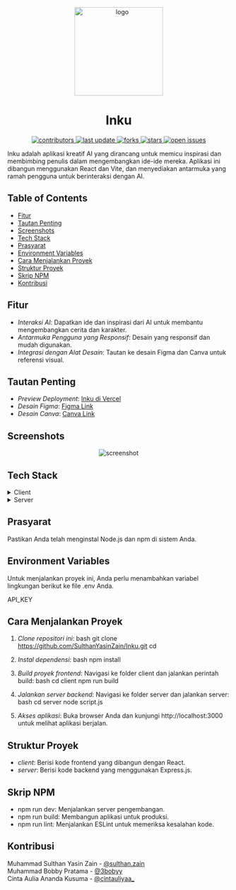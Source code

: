 <div align="center">
  <img src="https://github.com/user-attachments/assets/bb4b5902-c6f1-40d5-937e-6415fd8b4b9e" alt="logo" width="200" height="auto" />
    <h1>Inku</h1>
  <p>
  <a href="https://github.com/SulthanYasinZain/Inku/graphs/contributors">
    <img src="https://img.shields.io/github/contributors/SulthanYasinZain/Inku" alt="contributors" />
  </a>
  <a href="">
    <img src="https://img.shields.io/github/last-commit/SulthanYasinZain/Inku" alt="last update" />
  </a>
  <a href="https://github.com/SulthanYasinZain/Inku/network/members">
    <img src="https://img.shields.io/github/forks/SulthanYasinZain/Inku" alt="forks" />
  </a>
  <a href="https://github.com/SulthanYasinZain/Inku/stargazers">
    <img src="https://img.shields.io/github/stars/SulthanYasinZain/Inku" alt="stars" />
  </a>
  <a href="https://github.com/SulthanYasinZain/Inku/issues/">
    <img src="https://img.shields.io/github/issues/SulthanYasinZain/Inku" alt="open issues" />
  </a>
</p>
</div>

Inku adalah aplikasi kreatif AI yang dirancang untuk memicu inspirasi dan membimbing penulis dalam mengembangkan ide-ide mereka. Aplikasi ini dibangun menggunakan React dan Vite, dan menyediakan antarmuka yang ramah pengguna untuk berinteraksi dengan AI.

## Table of Contents

- [Fitur](#fitur)
- [Tautan Penting](#tautan-penting)
- [Screenshots](#screenshots)
- [Tech Stack](#tech-stack)
- [Prasyarat](#prasyarat)
- [Environment Variables](#environment-variables)
- [Cara Menjalankan Proyek](#cara-menjalankan-proyek)
- [Struktur Proyek](#struktur-proyek)
- [Skrip NPM](#skrip-npm)
- [Kontribusi](#kontribusi)

## Fitur

- *Interaksi AI*: Dapatkan ide dan inspirasi dari AI untuk membantu mengembangkan cerita dan karakter.
- *Antarmuka Pengguna yang Responsif*: Desain yang responsif dan mudah digunakan.
- *Integrasi dengan Alat Desain*: Tautan ke desain Figma dan Canva untuk referensi visual.

## Tautan Penting

- *Preview Deployment*: [Inku di Vercel](https://inku-five.vercel.app/)
- *Desain Figma*: [Figma Link](https://me-qr.com/Vz1xKdKI)
- *Desain Canva*: [Canva Link](https://www.canva.com/design/DAGVhgd3STM/rYrr3zMG1eEz7XgIERg66g/edit?utm_content=DAGVhgd3STM&utm_campaign=designshare&utm_medium=link2&utm_source=sharebutton)

## Screenshots

<div align="center"> 
  <img src="https://placehold.co/600x400?text=Your+Screenshot+here" alt="screenshot" />
</div>

## Tech Stack

<details>
  <summary>Client</summary>
  <ul>
    <li><a href="https://reactjs.org/">React.js</a></li>
    <li><a href="https://tailwindcss.com/">TailwindCSS</a></li>
  </ul>
</details>

<details>
  <summary>Server</summary>
  <ul>
    <li><a href="https://expressjs.com/">Express.js</a></li>
  </ul>
</details>

## Prasyarat

Pastikan Anda telah menginstal Node.js dan npm di sistem Anda.

## Environment Variables

Untuk menjalankan proyek ini, Anda perlu menambahkan variabel lingkungan berikut ke file .env Anda.

API_KEY

## Cara Menjalankan Proyek

1. *Clone repositori ini*:
   bash
   git clone <https://github.com/SulthanYasinZain/Inku.git>
   cd <repository-directory>
   

2. *Instal dependensi*:
   bash
   npm install
   

3. *Build proyek frontend*:
   Navigasi ke folder client dan jalankan perintah build:
   bash
   cd client
   npm run build
   

4. *Jalankan server backend*:
   Navigasi ke folder server dan jalankan server:
   bash
   cd server
   node script.js
   

5. *Akses aplikasi*:
   Buka browser Anda dan kunjungi http://localhost:3000 untuk melihat aplikasi berjalan.

## Struktur Proyek

- *client*: Berisi kode frontend yang dibangun dengan React.
- *server*: Berisi kode backend yang menggunakan Express.js.

## Skrip NPM

- npm run dev: Menjalankan server pengembangan.
- npm run build: Membangun aplikasi untuk produksi.
- npm run lint: Menjalankan ESLint untuk memeriksa kesalahan kode.

## Kontribusi

Muhammad Sulthan Yasin Zain - [@sulthan.zain](https://Instagram.com/sulthan.zain) <br>
Muhammad Bobby Pratama - [@3bobyy](https://Instagram.com/3bobyy) <br>
Cinta Aulia Ananda Kusuma - [@cintauliyaa_](https://Instagram.com/cintauliyaa_)
